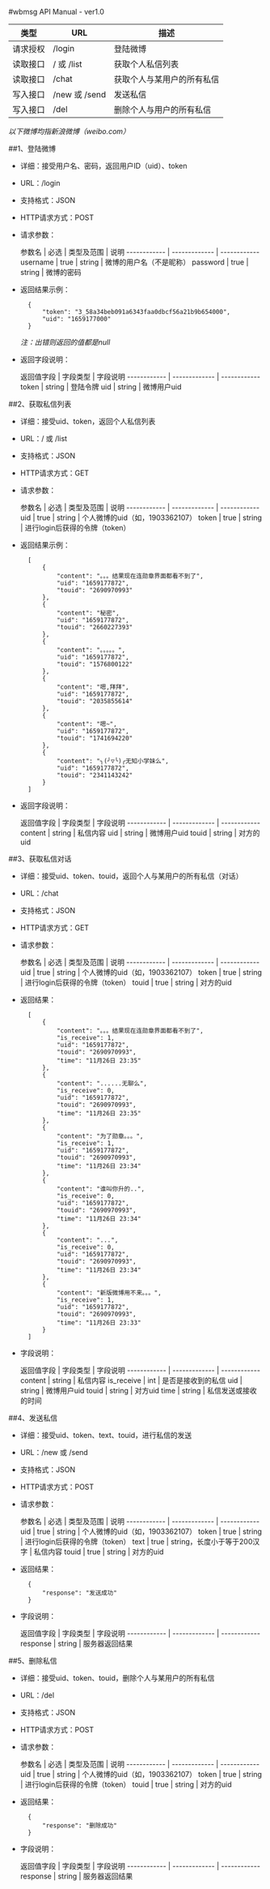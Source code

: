 #wbmsg API Manual - ver1.0

类型 | URL | 描述
------------ | ------------- | ------------
请求授权 | /login  | 登陆微博
读取接口 | / 或 /list  | 获取个人私信列表
读取接口 | /chat  | 获取个人与某用户的所有私信
写入接口 | /new 或 /send  | 发送私信
写入接口 | /del  | 删除个人与用户的所有私信

*以下微博均指新浪微博（weibo.com）*

##1、登陆微博
* 详细：接受用户名、密码，返回用户ID（uid）、token
* URL：/login
* 支持格式：JSON
* HTTP请求方式：POST
* 请求参数：

	参数名 | 必选 | 类型及范围 | 说明
------------ | ------------- | ------------
username | true  | string | 微博的用户名（不是昵称）
password | true  | string | 微博的密码

* 返回结果示例：
			
		{
	    	"token": "3_58a34beb091a6343faa0dbcf56a21b9b654000",
	    	"uid": "1659177000"
		}
	*注：出错则返回的值都是null*
			
* 返回字段说明：

	返回值字段 | 字段类型 | 字段说明
------------ | ------------- | ------------
token | string | 登陆令牌
uid | string | 微博用户uid

##2、获取私信列表
* 详细：接受uid、token，返回个人私信列表
* URL：/ 或 /list
* 支持格式：JSON
* HTTP请求方式：GET
* 请求参数：

	参数名 | 必选 | 类型及范围 | 说明
------------ | ------------- | ------------
uid | true  | string | 个人微博的uid（如，1903362107）
token | true  | string | 进行login后获得的令牌（token）

* 返回结果示例：
			
		[
		    {
		        "content": "。。。结果现在连勋章界面都看不到了",
		        "uid": "1659177872",
		        "touid": "2690970993"
		    },
		    {
		        "content": "秘密",
		        "uid": "1659177872",
		        "touid": "2660227393"
		    },
		    {
		        "content": "。。。。。",
		        "uid": "1659177872",
		        "touid": "1576800122"
		    },
		    {
		        "content": "嗯,拜拜",
		        "uid": "1659177872",
		        "touid": "2035855614"
		    },
		    {
		        "content": "嗯~",
		        "uid": "1659177872",
		        "touid": "1741694220"
		    },
		    {
		        "content": "╮(╯▽╰)╭无知小学妹么",
		        "uid": "1659177872",
		        "touid": "2341143242"
		    }
		]
			
* 返回字段说明：

	返回值字段 | 字段类型 | 字段说明
------------ | ------------- | ------------
content | string | 私信内容
uid | string | 微博用户uid
touid | string | 对方的uid

##3、获取私信对话
* 详细：接受uid、token、touid，返回个人与某用户的所有私信（对话）
* URL：/chat
* 支持格式：JSON
* HTTP请求方式：GET
* 请求参数：

	参数名 | 必选 | 类型及范围 | 说明
------------ | ------------- | ------------
uid | true  | string | 个人微博的uid（如，1903362107）
token | true  | string | 进行login后获得的令牌（token）
touid | true | string | 对方的uid

* 返回结果：

		[
		    {
		        "content": "。。。结果现在连勋章界面都看不到了",
		        "is_receive": 1,
		        "uid": "1659177872",
		        "touid": "2690970993",
		        "time": "11月26日 23:35"
		    },
		    {
		        "content": "......无聊么",
		        "is_receive": 0,
		        "uid": "1659177872",
		        "touid": "2690970993",
		        "time": "11月26日 23:35"
		    },
		    {
		        "content": "为了勋章。。。",
		        "is_receive": 1,
		        "uid": "1659177872",
		        "touid": "2690970993",
		        "time": "11月26日 23:34"
		    },
		    {
		        "content": "谁叫你升的..",
		        "is_receive": 0,
		        "uid": "1659177872",
		        "touid": "2690970993",
		        "time": "11月26日 23:34"
		    },
		    {
		        "content": "...",
		        "is_receive": 0,
		        "uid": "1659177872",
		        "touid": "2690970993",
		        "time": "11月26日 23:34"
		    },
		    {
		        "content": "新版微博用不来。。。",
		        "is_receive": 1,
		        "uid": "1659177872",
		        "touid": "2690970993",
		        "time": "11月26日 23:33"
		    }
		]
		
* 字段说明：

	返回值字段 | 字段类型 | 字段说明
------------ | ------------- | ------------
content | string | 私信内容
is_receive | int | 是否是接收到的私信
uid | string | 微博用户uid
touid | string | 对方uid
time | string | 私信发送或接收的时间

##4、发送私信
* 详细：接受uid、token、text、touid，进行私信的发送
* URL：/new 或 /send
* 支持格式：JSON
* HTTP请求方式：POST
* 请求参数：

	参数名 | 必选 | 类型及范围 | 说明
------------ | ------------- | ------------
uid | true  | string | 个人微博的uid（如，1903362107）
token | true  | string | 进行login后获得的令牌（token）
text | true | string，长度小于等于200汉字 | 私信内容
touid | true | string | 对方的uid

* 返回结果：

		{
		    "response": "发送成功"
		}

* 字段说明：

	返回值字段 | 字段类型 | 字段说明
------------ | ------------- | ------------
response | string | 服务器返回结果

##5、删除私信
* 详细：接受uid、token、touid，删除个人与某用户的所有私信
* URL：/del
* 支持格式：JSON
* HTTP请求方式：POST
* 请求参数：

	参数名 | 必选 | 类型及范围 | 说明
------------ | ------------- | ------------
uid | true  | string | 个人微博的uid（如，1903362107）
token | true  | string | 进行login后获得的令牌（token）
touid | true | string | 对方的uid

* 返回结果：

		{
		    "response": "删除成功"
		}

* 字段说明：

	返回值字段 | 字段类型 | 字段说明
------------ | ------------- | ------------
response | string | 服务器返回结果